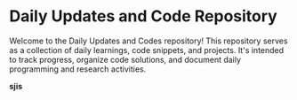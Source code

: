 # Daily Updates and Code Repository
Welcome to the Daily Updates and Codes repository! This repository serves as a collection of daily learnings, code snippets, and projects. It's intended to track progress, organize code solutions, and document daily programming and research activities.

**sjis**